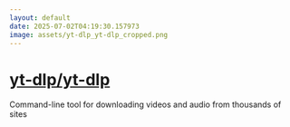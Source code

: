 ```yaml
---
layout: default
date: 2025-07-02T04:19:30.157973
image: assets/yt-dlp_yt-dlp_cropped.png
---
```


# [yt-dlp/yt-dlp](https://github.com/yt-dlp/yt-dlp)

Command-line tool for downloading videos and audio from thousands of sites
